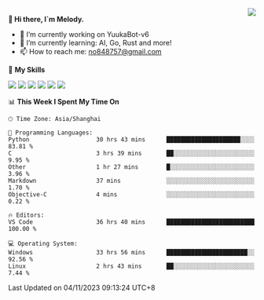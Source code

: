 <a href="#">
  <img align="right" src="https://github-readme-stats.vercel.app/api?username=melodyyuuka&count_private=true&show_icons=true" />
</a>

**👋 Hi there, I`m Melody.**

- 🔭 I’m currently working on YuukaBot-v6
- 🌱 I’m currently learning: AI, Go, Rust and more!
- 📫 How to reach me: no848757@gmail.com

🌟 **My Skills** 

![](https://img.shields.io/badge/-Python-3e74a2?style=flat-square&logo=Python&logoColor=fff)
![](https://img.shields.io/badge/-Java-007396?style=flat-square&logo=OpenJDK&logoColor=fff)
![](https://img.shields.io/badge/-Node.js-339933?style=flat-square&logo=Node.js&logoColor=fff)
![](https://img.shields.io/badge/-Git-f05032?style=flat-square&logo=git&logoColor=fff)
![](https://img.shields.io/badge/-PostgreSQL-4169e1?style=flat-square&logo=PostgreSQL&logoColor=fff)
![](https://img.shields.io/badge/-VSCode-007acc?style=flat-square&logo=Visual-Studio-Code&logoColor=fff)


<!--START_SECTION:waka-->
📊 **This Week I Spent My Time On** 

```text
🕑︎ Time Zone: Asia/Shanghai

💬 Programming Languages: 
Python                   30 hrs 43 mins      █████████████████████░░░░   83.81 % 
C                        3 hrs 39 mins       ██░░░░░░░░░░░░░░░░░░░░░░░    9.95 % 
Other                    1 hr 27 mins        █░░░░░░░░░░░░░░░░░░░░░░░░    3.96 % 
Markdown                 37 mins             ░░░░░░░░░░░░░░░░░░░░░░░░░    1.70 % 
Objective-C              4 mins              ░░░░░░░░░░░░░░░░░░░░░░░░░    0.22 % 

🔥 Editors: 
VS Code                  36 hrs 40 mins      █████████████████████████   100.00 % 

💻 Operating System: 
Windows                  33 hrs 56 mins      ███████████████████████░░   92.56 % 
Linux                    2 hrs 43 mins       ██░░░░░░░░░░░░░░░░░░░░░░░    7.44 % 
```


 Last Updated on 04/11/2023 09:13:24 UTC+8
<!--END_SECTION:waka-->
